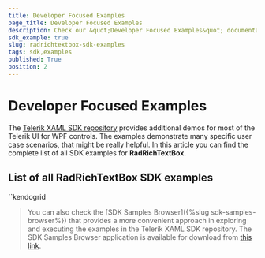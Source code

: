 ```yaml
---
title: Developer Focused Examples
page_title: Developer Focused Examples
description: Check our &quot;Developer Focused Examples&quot; documentation article for the RadRichTextBox {{ site.framework_name }} control.
sdk_example: true
slug: radrichtextbox-sdk-examples
tags: sdk,examples
published: True
position: 2
---
```


# Developer Focused Examples

The [Telerik XAML SDK repository](https://github.com/telerik/xaml-sdk/tree/master/) provides additional demos for most of the Telerik UI for WPF controls. The examples demonstrate many specific user case scenarios, that might be really helpful. In this article you can find the complete list of all SDK examples for __RadRichTextBox__.

## List of all RadRichTextBox SDK examples

``kendogrid

>You can also check the [SDK Samples Browser]({%slug sdk-samples-browser%}) that provides a more convenient approach in exploring and executing the examples in the Telerik XAML SDK repository. The SDK Samples Browser application is available for download from [this link](https://demos.telerik.com/xaml-sdkbrowser/).
